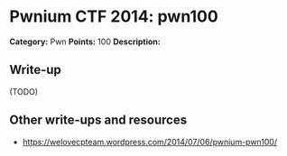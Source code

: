 # Pwnium CTF 2014: pwn100

**Category:** Pwn
**Points:** 100
**Description:**
> 

## Write-up

(TODO)

## Other write-ups and resources

* <https://welovecpteam.wordpress.com/2014/07/06/pwnium-pwn100/>
